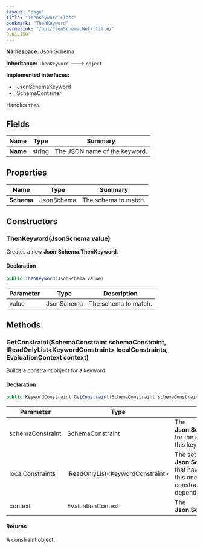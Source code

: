 ```yaml
---
layout: "page"
title: "ThenKeyword Class"
bookmark: "ThenKeyword"
permalink: "/api/JsonSchema.Net/:title/"
0.01.159"
---
```

**Namespace:** Json.Schema

**Inheritance:**
`ThenKeyword`
 🡒 
`object`

**Implemented interfaces:**

- IJsonSchemaKeyword
- ISchemaContainer

Handles `then`.

## Fields

| Name | Type | Summary |
|---|---|---|
| **Name** | string | The JSON name of the keyword. |

## Properties

| Name | Type | Summary |
|---|---|---|
| **Schema** | JsonSchema | The schema to match. |

## Constructors

### ThenKeyword(JsonSchema value)

Creates a new **Json.Schema.ThenKeyword**.

#### Declaration

```c#
public ThenKeyword(JsonSchema value)
```

| Parameter | Type | Description |
|---|---|---|
| value | JsonSchema | The schema to match. |


## Methods

### GetConstraint(SchemaConstraint schemaConstraint, IReadOnlyList\<KeywordConstraint\> localConstraints, EvaluationContext context)

Builds a constraint object for a keyword.

#### Declaration

```c#
public KeywordConstraint GetConstraint(SchemaConstraint schemaConstraint, IReadOnlyList<KeywordConstraint> localConstraints, EvaluationContext context)
```

| Parameter | Type | Description |
|---|---|---|
| schemaConstraint | SchemaConstraint | The **Json.Schema.SchemaConstraint** for the schema object that houses this keyword. |
| localConstraints | IReadOnlyList\<KeywordConstraint\> | The set of other **Json.Schema.KeywordConstraint**s that have been processed prior to this one. Will contain the constraints for keyword dependencies. |
| context | EvaluationContext | The **Json.Schema.EvaluationContext**. |


#### Returns

A constraint object.

